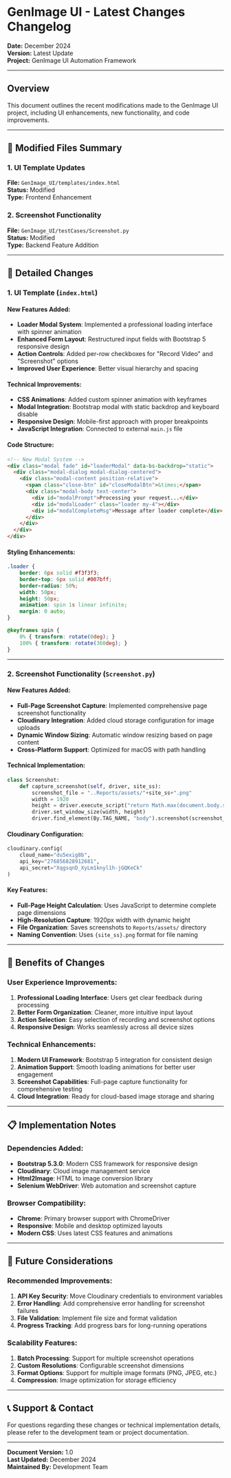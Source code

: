 # GenImage UI - Latest Changes Changelog

**Date:** December 2024  
**Version:** Latest Update  
**Project:** GenImage UI Automation Framework

---

## Overview
This document outlines the recent modifications made to the GenImage UI project, including UI enhancements, new functionality, and code improvements.

---

## 📁 Modified Files Summary

### 1. UI Template Updates
**File:** `GenImage_UI/templates/index.html`  
**Status:** Modified  
**Type:** Frontend Enhancement

### 2. Screenshot Functionality
**File:** `GenImage_UI/testCases/Screenshot.py`  
**Status:** Modified  
**Type:** Backend Feature Addition

---

## 🔧 Detailed Changes

### 1. UI Template (`index.html`)

#### New Features Added:
- **Loader Modal System**: Implemented a professional loading interface with spinner animation
- **Enhanced Form Layout**: Restructured input fields with Bootstrap 5 responsive design
- **Action Controls**: Added per-row checkboxes for "Record Video" and "Screenshot" options
- **Improved User Experience**: Better visual hierarchy and spacing

#### Technical Improvements:
- **CSS Animations**: Added custom spinner animation with keyframes
- **Modal Integration**: Bootstrap modal with static backdrop and keyboard disable
- **Responsive Design**: Mobile-first approach with proper breakpoints
- **JavaScript Integration**: Connected to external `main.js` file

#### Code Structure:
```html
<!-- New Modal System -->
<div class="modal fade" id="loaderModal" data-bs-backdrop="static">
  <div class="modal-dialog modal-dialog-centered">
    <div class="modal-content position-relative">
      <span class="close-btn" id="closeModalBtn">&times;</span>
      <div class="modal-body text-center">
        <div id="modalPrompt">Processing your request...</div>
        <div id="modalLoader" class="loader my-4"></div>
        <div id="modalCompleteMsg">Message after loader complete</div>
      </div>
    </div>
  </div>
</div>
```

#### Styling Enhancements:
```css
.loader {
    border: 6px solid #f3f3f3;
    border-top: 6px solid #007bff;
    border-radius: 50%;
    width: 50px;
    height: 50px;
    animation: spin 1s linear infinite;
    margin: 0 auto;
}

@keyframes spin {
    0% { transform: rotate(0deg); }
    100% { transform: rotate(360deg); }
}
```

---

### 2. Screenshot Functionality (`Screenshot.py`)

#### New Features Added:
- **Full-Page Screenshot Capture**: Implemented comprehensive page screenshot functionality
- **Cloudinary Integration**: Added cloud storage configuration for image uploads
- **Dynamic Window Sizing**: Automatic window resizing based on page content
- **Cross-Platform Support**: Optimized for macOS with path handling

#### Technical Implementation:
```python
class Screenshot:
    def capture_screenshot(self, driver, site_ss):
        screenshot_file = "..Reports/assets/"+site_ss+".png"
        width = 1920
        height = driver.execute_script("return Math.max(document.body.scrollHeight, document.body.offsetHeight, document.documentElement.clientHeight, document.documentElement.scrollHeight, document.documentElement.offsetHeight);")
        driver.set_window_size(width, height)
        driver.find_element(By.TAG_NAME, "body").screenshot(screenshot_file)
```

#### Cloudinary Configuration:
```python
cloudinary.config(
    cloud_name="du5exig8b",
    api_key="276856828912681",
    api_secret="XqgsqnD_XyLm1knyl1h-jGQKeCk"
)
```

#### Key Features:
- **Full-Page Height Calculation**: Uses JavaScript to determine complete page dimensions
- **High-Resolution Capture**: 1920px width with dynamic height
- **File Organization**: Saves screenshots to `Reports/assets/` directory
- **Naming Convention**: Uses `{site_ss}.png` format for file naming

---

## 🚀 Benefits of Changes

### User Experience Improvements:
1. **Professional Loading Interface**: Users get clear feedback during processing
2. **Better Form Organization**: Cleaner, more intuitive input layout
3. **Action Selection**: Easy selection of recording and screenshot options
4. **Responsive Design**: Works seamlessly across all device sizes

### Technical Enhancements:
1. **Modern UI Framework**: Bootstrap 5 integration for consistent design
2. **Animation Support**: Smooth loading animations for better user engagement
3. **Screenshot Capabilities**: Full-page capture functionality for comprehensive testing
4. **Cloud Integration**: Ready for cloud-based image storage and sharing

---

## 📋 Implementation Notes

### Dependencies Added:
- **Bootstrap 5.3.0**: Modern CSS framework for responsive design
- **Cloudinary**: Cloud image management service
- **Html2Image**: HTML to image conversion library
- **Selenium WebDriver**: Web automation and screenshot capture

### Browser Compatibility:
- **Chrome**: Primary browser support with ChromeDriver
- **Responsive**: Mobile and desktop optimized layouts
- **Modern CSS**: Uses latest CSS features and animations

---

## 🔮 Future Considerations

### Recommended Improvements:
1. **API Key Security**: Move Cloudinary credentials to environment variables
2. **Error Handling**: Add comprehensive error handling for screenshot failures
3. **File Validation**: Implement file size and format validation
4. **Progress Tracking**: Add progress bars for long-running operations

### Scalability Features:
1. **Batch Processing**: Support for multiple screenshot operations
2. **Custom Resolutions**: Configurable screenshot dimensions
3. **Format Options**: Support for multiple image formats (PNG, JPEG, etc.)
4. **Compression**: Image optimization for storage efficiency

---

## 📞 Support & Contact

For questions regarding these changes or technical implementation details, please refer to the development team or project documentation.

---

**Document Version:** 1.0  
**Last Updated:** December 2024  
**Maintained By:** Development Team 